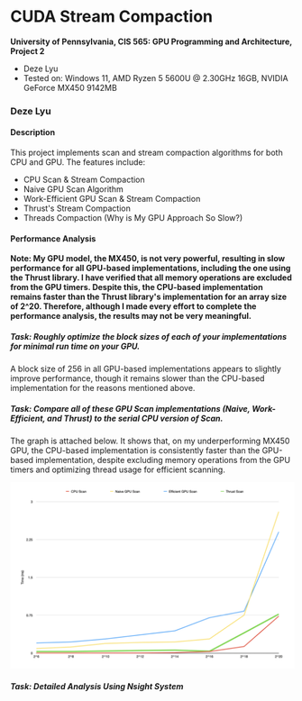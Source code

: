 CUDA Stream Compaction
======================

**University of Pennsylvania, CIS 565: GPU Programming and Architecture, Project 2**

* Deze Lyu
* Tested on: Windows 11, AMD Ryzen 5 5600U @ 2.30GHz 16GB, NVIDIA GeForce MX450 9142MB

### Deze Lyu

#### Description

This project implements scan and stream compaction algorithms for both CPU and GPU. The features include:

 - CPU Scan & Stream Compaction
 - Naive GPU Scan Algorithm
 - Work-Efficient GPU Scan & Stream Compaction
 - Thrust's Stream Compaction
 - Threads Compaction (Why is My GPU Approach So Slow?)

#### Performance Analysis

**Note: My GPU model, the MX450, is not very powerful, resulting in slow performance for all GPU-based implementations, including the one using the Thrust library. I have verified that all memory operations are excluded from the GPU timers. Despite this, the CPU-based implementation remains faster than the Thrust library's implementation for an array size of 2^20. Therefore, although I made every effort to complete the performance analysis, the results may not be very meaningful.**

##### **Task:** Roughly optimize the block sizes of each of your implementations for minimal run time on your GPU.

A block size of 256 in all GPU-based implementations appears to slightly improve performance, though it remains slower than the CPU-based implementation for the reasons mentioned above.

##### **Task:** Compare all of these GPU Scan implementations (Naive, Work-Efficient, and Thrust) to the serial CPU version of Scan.

The graph is attached below. It shows that, on my underperforming MX450 GPU, the CPU-based implementation is consistently faster than the GPU-based implementation, despite excluding memory operations from the GPU timers and optimizing thread usage for efficient scanning.

![](img/Image0.png)

##### **Task:** Detailed Analysis Using Nsight System
